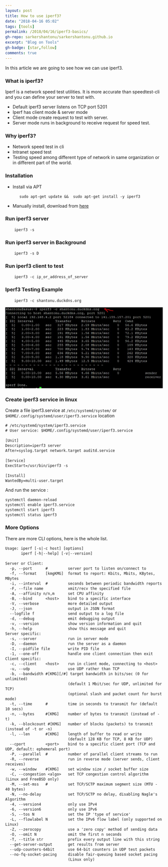 ```yaml
---
layout: post
title: How to use iperf3?
date: "2018-04-16 05:02"
tags: [tools]
permalink: /2018/04/16/iperf3-basics/
gh-repo: sarkershantonu/sarkershantonu.github.io
excerpt: "Blog on Tools"
gh-badge: [star,follow]
comments: true
---
```

In this article we are going to see how we can use iperf3.

### What is iperf3? 
Iperf is a network speed test utilities. It is more accurate than speedtest-cli and you can define your server to test with.   

- Default iperf3 server listens on TCP port 5201
- Iperf has client mode & server mode 
- Client mode create request to test with server. 
- Server mode runs in background to receive request for speed test. 

### Why iperf3?
- Network speed test in cli
- Intranet speed test 
- Testing speed among different type of network in same organization or in different part of the world. 

### Installation 
- Install via APT

         sudo apt-get update &&  sudo apt-get install -y iperf3       	

- Manually install, download from [here](https://iperf.fr/iperf-download.php)

### Run iperf3 server 

		iperf3 -s 

### Run iperf3 server in Background

		iperf3 -s D

### Run iperf3 client to test

		iperf3 -c ip_or_address_of_server
		
### Iperf3 Testing Example 

		iperf3 -c shantonu.duckdns.org

![image](/images/iperf3-cli.jpg)

### Create iperf3 service in linux
Create a file iperf3.service at ```/etc/systemd/system/``` or ```$HOME/.config/systemd/user/iperf3.service``` location 

```
# /etc/systemd/system/iperf3.service
# User service: $HOME/.config/systemd/user/iperf3.service

[Unit]
Description=iperf3 server
After=syslog.target network.target auditd.service

[Service]
ExecStart=/usr/bin/iperf3 -s

[Install]
WantedBy=multi-user.target
```

And run the service : 
```
systemctl daemon-reload
systemctl enable iperf3.service
systemctl start iperf3
systemctl status iperf3
```

### More Options 
There are more CLI options, here is the whole list. 

    Usage: iperf [-s|-c host] [options]
		   iperf [-h|--help] [-v|--version]

	Server or Client:
	  -p, --port      #         server port to listen on/connect to
	  -f, --format    [kmgKMG]  format to report: Kbits, Mbits, KBytes, MBytes
	  -i, --interval  #         seconds between periodic bandwidth reports
	  -F, --file name           xmit/recv the specified file
	  -A, --affinity n/n,m      set CPU affinity
	  -B, --bind      <host>    bind to a specific interface
	  -V, --verbose             more detailed output
	  -J, --json                output in JSON format
	  --logfile f               send output to a log file
	  -d, --debug               emit debugging output
	  -v, --version             show version information and quit
	  -h, --help                show this message and quit
	Server specific:
	  -s, --server              run in server mode
	  -D, --daemon              run the server as a daemon
	  -I, --pidfile file        write PID file
	  -1, --one-off             handle one client connection then exit
	Client specific:
	  -c, --client    <host>    run in client mode, connecting to <host>
	  -u, --udp                 use UDP rather than TCP
	  -b, --bandwidth #[KMG][/#] target bandwidth in bits/sec (0 for unlimited)
								(default 1 Mbit/sec for UDP, unlimited for TCP)
								(optional slash and packet count for burst mode)
	  -t, --time      #         time in seconds to transmit for (default 10 secs)
	  -n, --bytes     #[KMG]    number of bytes to transmit (instead of -t)
	  -k, --blockcount #[KMG]   number of blocks (packets) to transmit (instead of -t or -n)
	  -l, --len       #[KMG]    length of buffer to read or write
								(default 128 KB for TCP, 8 KB for UDP)
	  --cport         <port>    bind to a specific client port (TCP and UDP, default: ephemeral port)
	  -P, --parallel  #         number of parallel client streams to run
	  -R, --reverse             run in reverse mode (server sends, client receives)
	  -w, --window    #[KMG]    set window size / socket buffer size
	  -C, --congestion <algo>   set TCP congestion control algorithm (Linux and FreeBSD only)
	  -M, --set-mss   #         set TCP/SCTP maximum segment size (MTU - 40 bytes)
	  -N, --no-delay            set TCP/SCTP no delay, disabling Nagle's Algorithm
	  -4, --version4            only use IPv4
	  -6, --version6            only use IPv6
	  -S, --tos N               set the IP 'type of service'
	  -L, --flowlabel N         set the IPv6 flow label (only supported on Linux)
	  -Z, --zerocopy            use a 'zero copy' method of sending data
	  -O, --omit N              omit the first n seconds
	  -T, --title str           prefix every output line with this string
	  --get-server-output       get results from server
	  --udp-counters-64bit      use 64-bit counters in UDP test packets
	  --no-fq-socket-pacing     disable fair-queuing based socket pacing
								(Linux only)